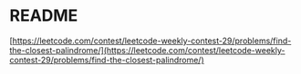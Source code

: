 # README

[https://leetcode.com/contest/leetcode-weekly-contest-29/problems/find-the-closest-palindrome/](https://leetcode.com/contest/leetcode-weekly-contest-29/problems/find-the-closest-palindrome/)

